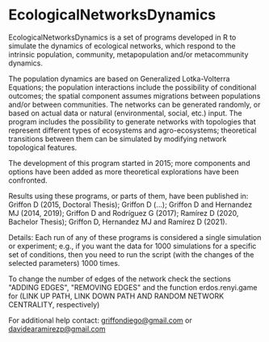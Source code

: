 # EcologicalNetworksDynamics

EcologicalNetworksDynamics is a set of programs developed in R to simulate the dynamics of ecological networks, which respond to the intrinsic population, community, metapopulation and/or metacommunity dynamics. 

The population dynamics are based on Generalized Lotka-Volterra Equations; the population interactions include the possibility of conditional outcomes; the spatial component assumes migrations between populations and/or between communities. The networks can be generated randomly, or based on actual data or natural (environmental, social, etc.) input. The program includes the possibility to generate networks with topologies that represent different types of ecosystems and agro-ecosystems; theoretical transitions between them can be simulated by modifying network topological features.

The development of this program started in 2015; more components and options have been added as more theoretical explorations have been confronted. 

Results using these programs, or parts of them, have been published in: Griffon D (2015, Doctoral Thesis); Griffon D (…); Griffon D and Hernandez MJ (2014, 2019); Griffon D and Rodríguez G (2017); Ramírez D (2020, Bachelor Thesis); Griffon D, Hernandez MJ and Ramírez D (2021).

Details:
Each run of any of these programs is considered a single simulation or experiment; e.g., if you want the data for 1000 simulations for a specific set of conditions, then you need to run the script (with the changes of the selected parameters) 1000 times.

To change the number of edges of the network check the sections "ADDING EDGES", "REMOVING EDGES" and the function erdos.renyi.game for (LINK UP PATH, LINK DOWN PATH AND RANDOM NETWORK CENTRALITY, respectively)

For additional help contact: griffondiego@gmail.com or davidearamirezp@gmail.com
